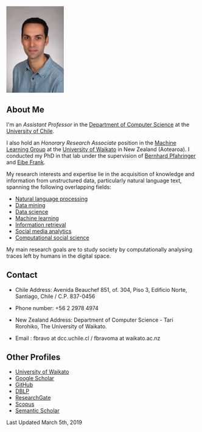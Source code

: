 <img src="img/meOfficial.jpg" alt="alt text" width="30%" height="40%"> 

## About Me


I'm an *Assistant Professor* in the [Department of Computer Science](http://www.dcc.uchile.cl) at the [University of Chile](http://www.uchile.cl/). 

I also hold an *Honorary Research Associate* position 
in the [Machine Learning Group](http://www.cs.waikato.ac.nz/ml/) at the [University of Waikato](http://www.waikato.ac.nz/) in New Zealand (Aotearoa). I conducted my PhD in that lab under the supervision of [Bernhard Pfahringer](https://www.cs.waikato.ac.nz/~bernhard/) and [Eibe Frank](http://www.cs.waikato.ac.nz/~eibe/). 


My research interests and expertise lie in the acquisition of knowledge and information from unstructured data, particularly natural language text, spanning the following overlapping fields:

* [Natural language processing](https://en.wikipedia.org/wiki/Natural_language_processing)
* [Data mining](https://en.wikipedia.org/wiki/Data_mining)
* [Data science](https://en.wikipedia.org/wiki/Data_science)
* [Machine learning](https://en.wikipedia.org/wiki/Machine_learning)
* [Information retrieval](https://en.wikipedia.org/wiki/Information_Retrieval)
* [Social media analytics](https://en.wikipedia.org/wiki/Social_media_analytics)
* [Computational social science](https://en.wikipedia.org/wiki/Computational_social_science)

My main research goals are to study society by computationally analysing traces left by humans in the digital space.





## Contact

*  Chile Address: Avenida Beauchef 851, of. 304, Piso 3, Edificio Norte, Santiago, Chile / C.P. 837-0456
*  Phone number: +56 2 2978 4974

*  New Zealand Address: Department of Computer Science - Tari Rorohiko, The University of Waikato. 
*  Email : fbravo at dcc.uchile.cl / fbravoma at waikato.ac.nz


## Other Profiles

* [University of Waikato](https://www.cms.waikato.ac.nz/people/fbravoma) 
* [Google Scholar](https://scholar.google.com/citations?user=q--XWcQAAAAJ&hl)
* [GitHub](https://github.com/felipebravom)
* [DBLP](http://www.informatik.uni-trier.de/~ley/db/indices/a-tree/b/Bravo=Marquez:Felipe.html)
* [ResearchGate](https://www.researchgate.net/profile/Felipe_Bravo-Marquez/)
* [Scopus](https://www.scopus.com/authid/detail.uri?origin=resultslist&authorId=36627971200)
* [Semantic Scholar](https://www.semanticscholar.org/author/Felipe-Bravo-Marquez/2998375)

Last Updated March 5th, 2019 

